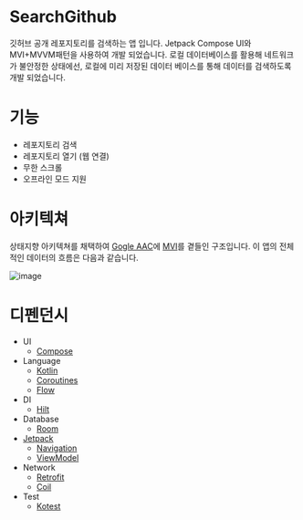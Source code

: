 # SearchGithub
깃허브 공개 레포지토리를 검색하는 앱 입니다. Jetpack Compose UI와 MVI+MVVM패턴을 사용하여 개발 되었습니다. 로컬 데이터베이스를 활용해 네트워크가 불안정한 상태에선, 로컬에 미리 저장된 데이터 베이스를 통해 데이터를 검색하도록 개발 되었습니다. 

# 기능
- 레포지토리 검색
- 레포지토리 열기 (웹 연결)
- 무한 스크롤
- 오프라인 모드 지원

# 아키텍쳐
상태지향 아키텍쳐를 채택하여 [Gogle AAC](https://developer.android.com/jetpack/guide?hl=ko)에 [MVI](https://jaehochoe.medium.com/%EB%B2%88%EC%97%AD-%EC%95%88%EB%93%9C%EB%A1%9C%EC%9D%B4%EB%93%9C%EB%A5%BC-%EC%9C%84%ED%95%9C-mvi-model-view-intent-%EC%95%84%ED%82%A4%ED%85%8D%EC%B3%90-%ED%8A%9C%ED%86%A0%EB%A6%AC%EC%96%BC-%EC%8B%9C%EC%9E%91%ED%95%98%EA%B8%B0-165bda9dfbe7)를 곁들인 구조입니다. 이 앱의 전체적인 데이터의 흐름은 다음과 같습니다.

![image](https://user-images.githubusercontent.com/12796737/162610759-af339258-05d9-4901-8519-7ec4c7ee95ef.png)

# 디펜던시
- UI
  - [Compose](https://developer.android.com/jetpack/compose)
- Language
  - [Kotlin](https://kotlinlang.org/)
  - [Coroutines](https://kotlinlang.org/docs/reference/coroutines-overview.html)
  - [Flow](https://developer.android.com/kotlin/flow)
- DI
  - [Hilt](https://developer.android.com/training/dependency-injection/hilt-android)
- Database
  - [Room](https://developer.android.com/topic/libraries/architecture/room)
- [Jetpack](https://developer.android.com/jetpack)
  - [Navigation](https://developer.android.com/topic/libraries/architecture/navigation/)
  - [ViewModel](https://developer.android.com/topic/libraries/architecture/viewmodel)
- Network
  - [Retrofit](https://square.github.io/retrofit/)
  - [Coil](https://github.com/coil-kt/coil)
- Test
  - [Kotest](https://kotest.io/docs/quickstart/)
